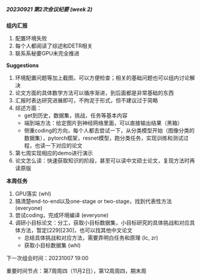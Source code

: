 ##### 20230921 第2次会议纪要 (week 2)

**组内汇报**

1. 配置环境失败
2. 每个人都阅读了综述和DETR相关
3. 联系系秘要GPU未完全推进



**Suggestions**

1. 环境配置问题等加上截图，可以方便检查；相关的基础问题也可以组内讨论解决
2. 论文方面的具体数学方法可以循序渐进，到后面都是非常基础的东西
3. 汇报时表达研究进展即可，不拘泥于形式，但不建议过于简略
4. 综述方面：
    - get到历史，数据集，挑战，任务等基本内容
    - 端到端方法：给定图片到神经网络里面，可以直接输出结果（黑箱）
    - 侧重coding的方向，每个人都去尝试一下，从分类模型开始（图像分类的数据集），pytorch框架，resnet模型，跑分类任务，实现训练和测试过程，也读一下对应的论文
5. 第七周实现相应的demo进行演示
6. 论文怎么读：快速获取知识的阶段，甚至可以读中文硕士论文，复现方法时再读原版



**本周任务**

1. GPU落实 (whl)
2. 搞清楚end-to-end以及one-stage or two-stage，找到代表性方法 (everyone)
3. 尝试coding，完成环境编译 (everyone)
4. 调研小目标论文：分工，获取小目标数据集，小目标研究的具体挑战和对应具体方法，暂定[229\]\[230\]，也可以找其他中文论文
    - 总结具体挑战和对应方法，需要弄明白任务和原理 (lc, zr)
    - 获取小目标数据集 (whl)



下一次组会时间：20231007 19:00

重要时间节点：第7周周四（11月2日），第12周周四，期末周